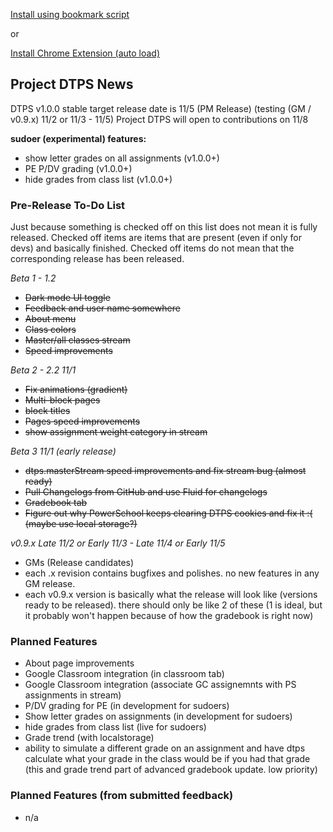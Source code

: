 [Install using bookmark script](https://jottocraft.github.io/dtps/bookmark.txt)

or

[Install Chrome Extension (auto load)](https://chrome.google.com/webstore/detail/project-dtps/pakgdifknldaiglefmpkkgfjndemfapo)

## Project DTPS News

DTPS v1.0.0 stable target release date is 11/5 (PM Release) (testing (GM / v0.9.x) 11/2 or 11/3 - 11/5)
Project DTPS will open to contributions on 11/8

**sudoer (experimental) features:**
* show letter grades on all assignments (v1.0.0+)
* PE P/DV grading (v1.0.0+)
* hide grades from class list (v1.0.0+)

### Pre-Release To-Do List
Just because something is checked off on this list does not mean it is fully released. Checked off items are items that are present (even if only for devs) and basically finished. Checked off items do not mean that the corresponding release has been released.

*Beta 1 - 1.2*

* ~~Dark mode UI toggle~~
* ~~Feedback and user name somewhere~~
* ~~About menu~~
* ~~Class colors~~
* ~~Master/all classes stream~~
* ~~Speed improvements~~

*Beta 2 - 2.2 11/1*

* ~~Fix animations (gradient)~~
* ~~Multi-block pages~~
* ~~block titles~~
* ~~Pages speed improvements~~
* ~~show assignment weight category in stream~~

*Beta 3 11/1 (early release)*

* ~~dtps.masterStream speed improvements and fix stream bug (almost ready)~~
* ~~Pull Changelogs from GitHub and use Fluid for changelogs~~
* ~~Gradebook tab~~
* ~~Figure out why PowerSchool keeps clearing DTPS cookies and fix it :( (maybe use local storage?)~~

*v0.9.x Late 11/2 or Early 11/3 - Late 11/4 or Early 11/5*
* GMs (Release candidates)
* each .x revision contains bugfixes and polishes. no new features in any GM release.
* each v0.9.x version is basically what the release will look like (versions ready to be released). there should only be like 2 of these (1 is ideal, but it probably won't happen because of how the gradebook is right now)

### Planned Features
* About page improvements
* Google Classroom integration (in classroom tab)
* Google Classroom integration (associate GC assignemnts with PS assignments in stream)
* P/DV grading for PE (in development for sudoers)
* Show letter grades on assignments (in development for sudoers)
* hide grades from class list (live for sudoers)
* Grade trend (with localstorage)
* ability to simulate a different grade on an assignment and have dtps calculate what your grade in the class would be if you had that grade (this and grade trend part of advanced gradebook update. low priority)

### Planned Features (from submitted feedback)
* n/a
